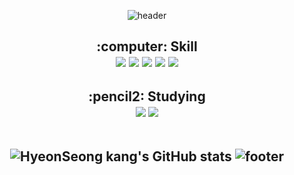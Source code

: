 
<div align=center>

![header](https://capsule-render.vercel.app/api?type=waving&color=00AC47&text=%20Hello!%20&fontAlignY=30&desc=I'm%20HyeonSeongKang&descAlignY=50&height=200&fontSize=60&fontColor=ffffff)

<h2> :computer: Skill 
<br>
<img src="https://img.shields.io/badge/Java-007396?style=flat-square&logo=java&logoColor=white"/>
<img src="https://img.shields.io/badge/Swift-F05138?style=flat-square&logo=Swift&logoColor=white"/>
<img src="https://img.shields.io/badge/Python-3766AB?style=flat-square&logo=Python&logoColor=white"/>
<img src="https://img.shields.io/badge/AndroidStudio-3DDC84?style=flat-square&logo=Android%20Studio&logoColor=white"/>
<img src="https://img.shields.io/badge/Firebase-FFCA28?style=flat-square&logo=Firebase&logoColor=white"/>

<br>

<h2> :pencil2: Studying
<br>
<img src="https://img.shields.io/badge/SpringBoot-6DB33F?style=flat-square&logo=Spring%20Boot&logoColor=white"/>
<img src="https://img.shields.io/badge/Tensorflow-FF6F00?style=flat-square&logo=Tensorflow&logoColor=white"/>

<br>
<br>

![HyeonSeong kang's GitHub stats](https://github-readme-stats.vercel.app/api?username=hyeonseongkang&theme=dark&show_icons=true)
![footer](https://capsule-render.vercel.app/api?section=footer&type=waving&color=00AC47)
</div>
<!--
**hyeonseongkang/hyeonseongkang** is a ✨ _special_ ✨ repository because its `README.md` (this file) appears on your GitHub profile.

Here are some ideas to get you started:

- 🔭 I’m currently working on ...
- 🌱 I’m currently learning ...
- 👯 I’m looking to collaborate on ...
- 🤔 I’m looking for help with ...
- 💬 Ask me about ...
- 📫 How to reach me: ...
- 😄 Pronouns: ...
- ⚡ Fun fact: ...
-->
